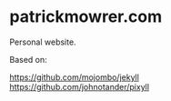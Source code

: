 patrickmowrer.com
=================

Personal website.

Based on:

https://github.com/mojombo/jekyll  
https://github.com/johnotander/pixyll
